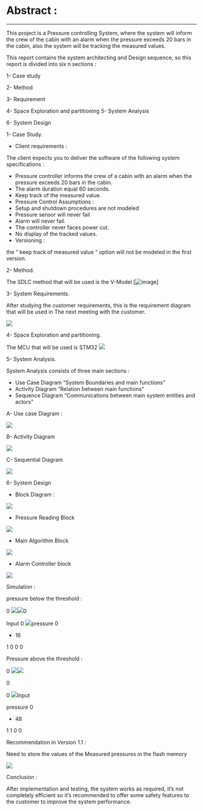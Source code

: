 # Abstract :  
--------------
This project is a Pressure controlling System, where the system  will inform the crew of the cabin with an alarm when the pressure exceeds 20 bars in the cabin, also the system will be tracking the measured values. 

This report contains the system architecting and Design sequence, so this report is divided into six n  sections : 

1-  Case study 

2-  Method  

3-  Requirement  

4-  Space Exploration and partitioning  5-  System Analysis 

6-  System Design 

1- Case Study.  

- Client requirements : 

The client expects you to deliver the software of the following system specifications : 

- Pressure controller informs the crew of a cabin with an alarm when the pressure exceeds 20 bars in the cabin. 
- The alarm duration equal 60 seconds.  
- Keep track of the measured value. 
- Pressure Control Assumptions : 
- Setup and shutdown procedures are not modeled  
- Pressure sensor will never fail 
- Alarm will never fail. 
- The controller never faces power cut. 
- No display of the tracked values. 
- Versioning : 

the “ keep track of measured value “ option will not be modeled in the first version. 

2- Method. 

The SDLC method that will be used is the V-Model 
[![image](https://drive.google.com/file/d/14uTqo9WfH22PiCnC-6JVfVHIG1-jc5Hk/view?usp=drive_link)]

3- System Requirements.  

After studying the customer requirements, this is the requirement diagram that will be used in  The next meeting with the customer. 

![](Aspose.Words.a28f5dfc-a86e-4b51-bb70-9f4134a593e7.002.jpeg)

4- Space Exploration and partitioning. 

The MCU that will be used is STM32 ![](Aspose.Words.a28f5dfc-a86e-4b51-bb70-9f4134a593e7.003.png)

5- System Analysis. 

System Analysis consists of three main sections : 

- Use Case Diagram “System Boundaries and main functions” 
- Activity Diagram “Relation between main functions” 
- Sequence Diagram “Communications between main system entities and actors” 

A-  Use case Diagram : 

![](Aspose.Words.a28f5dfc-a86e-4b51-bb70-9f4134a593e7.004.jpeg)

B-  Activity Diagram 

![](Aspose.Words.a28f5dfc-a86e-4b51-bb70-9f4134a593e7.005.jpeg)

C-  Sequential Diagram 

![](Aspose.Words.a28f5dfc-a86e-4b51-bb70-9f4134a593e7.006.jpeg)

6- System Design 

- Block Diagram : 

![](Aspose.Words.a28f5dfc-a86e-4b51-bb70-9f4134a593e7.007.jpeg)

- Pressure Reading Block 

![](Aspose.Words.a28f5dfc-a86e-4b51-bb70-9f4134a593e7.008.jpeg)

- Main Algorithm Block   

![](Aspose.Words.a28f5dfc-a86e-4b51-bb70-9f4134a593e7.009.jpeg)

- Alarm Controller block 

![](Aspose.Words.a28f5dfc-a86e-4b51-bb70-9f4134a593e7.010.jpeg)

Simulation : 

pressure below the threshold :  

0  ![](Aspose.Words.a28f5dfc-a86e-4b51-bb70-9f4134a593e7.011.jpeg)![](Aspose.Words.a28f5dfc-a86e-4b51-bb70-9f4134a593e7.012.png)0  

Input  0  ![](Aspose.Words.a28f5dfc-a86e-4b51-bb70-9f4134a593e7.013.png)pressure  0  

- 16   

1  0  0  0  

Pressure above the threshold : 

0  ![](Aspose.Words.a28f5dfc-a86e-4b51-bb70-9f4134a593e7.014.jpeg)![](Aspose.Words.a28f5dfc-a86e-4b51-bb70-9f4134a593e7.015.png)

0  

0  ![](Aspose.Words.a28f5dfc-a86e-4b51-bb70-9f4134a593e7.016.png)Input  

pressure  0  

- 48   

1  1  0  0  

Recommendation in Version 1.1 : 

Need to store the values of the Measured pressures in the flash memory 

![](Aspose.Words.a28f5dfc-a86e-4b51-bb70-9f4134a593e7.017.jpeg)

Conclusion : 

After implementation and testing, the system works as required, it’s not completely efficient so it’s recommended to offer some safety features to the customer to improve the system performance. 
